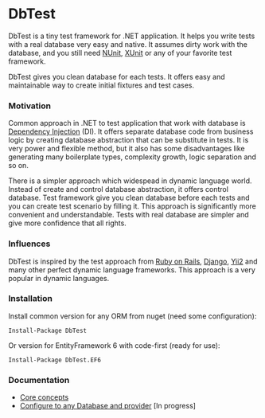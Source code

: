 # DbTest

DbTest is a tiny test framework for .NET application. It helps you write tests with a real database very easy and native. It assumes dirty work with the database, and you still need [NUnit](https://github.com/nunit/nunit), [XUnit](https://github.com/xunit/xunit) or any of your favorite test framework.

DbTest gives you clean database for each tests. It offers easy and maintainable way to create initial fixtures and test cases.

### Motivation

Common approach in .NET to test application that work with database is 
[Dependency Injection](https://en.wikipedia.org/wiki/Dependency_injection) (DI). It offers separate database code from business logic 
by creating database abstraction that can be substitute in tests. It is very power and flexible method, but it also has some disadvantages
like generating many boilerplate types, complexity growth, logic separation and so on.

There is a simpler approach which widespead in dynamic language world. Instead of create and control database abstraction, 
it offers control database. Test framework give you clean database before each tests and you can create test scenario by filling it. 
This approach is significantly more convenient and understandable. Tests with real database are simpler and give more 
confidence that all rights. 

### Influences

DbTest is inspired by the test approach from  [Ruby on Rails](https://github.com/rails/rails), [Django](https://github.com/django/django), [Yii2](https://github.com/yiisoft/yii2) and many other perfect dynamic language frameworks. This approach is a very popular in dynamic languages.

### Installation

Install common version for any ORM from nuget (need some configuration):
```
Install-Package DbTest
```
Or version for EntityFramework 6 with code-first (ready for use):
```
Install-Package DbTest.EF6
```

### Documentation

* [Core concepts](https://github.com/justserega/DbTest/blob/master/docs/CoreConcepts.md)
* [Configure to any Database and provider](https://github.com/justserega/DbTest/blob/master/docs/Configure.md) [In progress]
